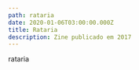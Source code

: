 ```yaml
---
path: rataria
date: 2020-01-06T03:00:00.000Z
title: Rataria
description: Zine publicado em 2017
---
```

rataria